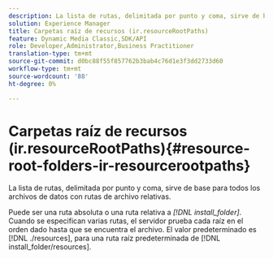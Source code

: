```yaml
---
description: La lista de rutas, delimitada por punto y coma, sirve de base para todos los archivos de datos con rutas de archivo relativas.
solution: Experience Manager
title: Carpetas raíz de recursos (ir.resourceRootPaths)
feature: Dynamic Media Classic,SDK/API
role: Developer,Administrator,Business Practitioner
translation-type: tm+mt
source-git-commit: d0bc88f55f857762b3bab4c76d1e3f3dd2733d60
workflow-type: tm+mt
source-wordcount: '88'
ht-degree: 0%

---
```



# Carpetas raíz de recursos (ir.resourceRootPaths){#resource-root-folders-ir-resourcerootpaths}

La lista de rutas, delimitada por punto y coma, sirve de base para todos los archivos de datos con rutas de archivo relativas.

Puede ser una ruta absoluta o una ruta relativa a *[!DNL install_folder]*. Cuando se especifican varias rutas, el servidor prueba cada raíz en el orden dado hasta que se encuentra el archivo. El valor predeterminado es [!DNL ./resources], para una ruta raíz predeterminada de [!DNL install_folder/resources].
